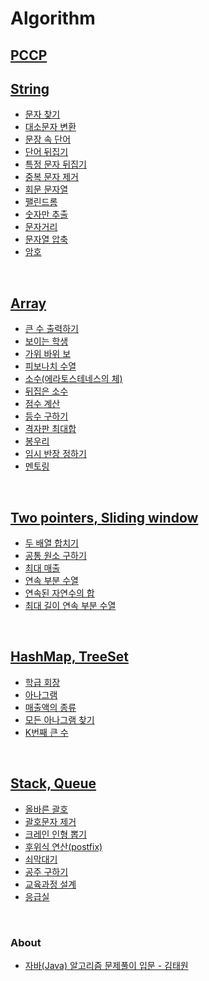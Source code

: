 # Algorithm

## [PCCP](PCCP)

## [String](string)
- [문자 찾기](string/find_word)
- [대소문자 변환](string/case_conversion)
- [문장 속 단어](string/word_in_sentence)
- [단어 뒤집기](string/flip_over_word)
- [특정 문자 뒤집기](string/flip_over_char)
- [중복 문자 제거](string/delete_duplicated_word)
- [회문 문자열](string/case_conversion)
- [팰린드롬](string/palindrome)
- [숫자만 추출](string/extract_numbers)
- [문자거리](string/char_distance)
- [문자열 압축](string/string_compression)
- [암호](string/cipher)

</br>

## [Array](array)
- [큰 수 출력하기](array/bigger_one)
- [보이는 학생](array/visible_student)
- [가위 바위 보](array/rock_scissor_paper)
- [피보나치 수열](array/fibonacci)
- [소수(에라토스테네스의 체)](array/prime_numbers)
- [뒤집은 소수](array/reversed_primes)
- [점수 계산](array/calculate_score)
- [등수 구하기](array/ranking)
- [격자판 최대합](array/maximum_sum_of_grid)
- [봉우리](array/peak)
- [임시 반장 정하기](array/temporary_leader)
- [멘토링](array/mentoring)

</br>

## [Two pointers, Sliding window](two_pointers_sliding_window)
- [두 배열 합치기](two_pointers_sliding_window/merge_arrays)
- [공통 원소 구하기](two_pointers_sliding_window/find_common_elements)
- [최대 매출](two_pointers_sliding_window/maximum_sales)
- [연속 부분 수열](two_pointers_sliding_window/continuous_subsequence)
- [연속된 자연수의 합](two_pointers_sliding_window/sum_of_consecutive_numbers)
- [최대 길이 연속 부분 수열](two_pointers_sliding_window/max_len_continuous_subsequence)

</br>

## [HashMap, TreeSet](hashmap_treeset)
- [학급 회장](hashmap_treeset/president_in_class)
- [아나그램](hashmap_treeset/anagram)
- [매출액의 종류](hashmap_treeset/types_of_revenue)
- [모든 아나그램 찾기](hashmap_treeset/find_all_anagram)
- [K번째 큰 수](hashmap_treeset/Kth_largest_number)

</br>

## [Stack, Queue](stack_queue)
- [올바른 괄호](stack_queue/correct_parentheses)
- [괄호문자 제거](stack_queue/remove_parentheses)
- [크레인 인형 뽑기](stack_queue/crane_doll_grabber_(kakao))
- [후위식 연산(postfix)](stack_queue/postfix)
- [쇠막대기](stack_queue/iron_rod)
- [공주 구하기](stack_queue/rescue_princess)
- [교육과정 설계](stack_queue/curriculum)
- [응급실](stack_queue/emergency)

</br>

### About
- [자바(Java) 알고리즘 문제풀이 입문 - 김태원](https://inf.run/LXcN)
